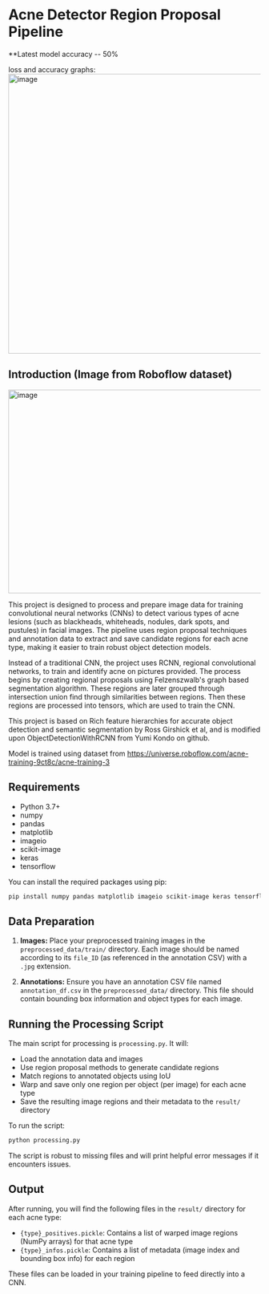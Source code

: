 # Acne Detector Region Proposal Pipeline
**Latest model accuracy -- 50%

loss and accuracy graphs:
<img width="1910" height="558" alt="image" src="https://github.com/user-attachments/assets/700ef095-7fb9-45eb-bd54-2ad9a00907af" />

## Introduction (Image from Roboflow dataset)
<img width="1067" height="406" alt="image" src="https://github.com/user-attachments/assets/70282dc5-3c31-4151-ba17-875673f15290" />

This project is designed to process and prepare image data for training convolutional neural networks (CNNs) to detect various types of acne lesions (such as blackheads, whiteheads, nodules, dark spots, and pustules) in facial images. The pipeline uses region proposal techniques and annotation data to extract and save candidate regions for each acne type, making it easier to train robust object detection models.

Instead of a traditional CNN, the project uses RCNN, regional convolutional networks, to train and identify acne on pictures provided. The process begins by creating regional proposals using Felzenszwalb's graph based segmentation algorithm. These regions are later grouped through intersection union find through similarities between regions. Then these regions are processed into tensors, which are used to train the CNN.

This project is based on Rich feature hierarchies for accurate object detection and semantic segmentation by Ross Girshick et al, and is modified upon ObjectDetectionWithRCNN from Yumi Kondo on github. 

Model is trained using dataset from https://universe.roboflow.com/acne-training-9ct8c/acne-training-3
## Requirements

- Python 3.7+
- numpy
- pandas
- matplotlib
- imageio
- scikit-image
- keras
- tensorflow

You can install the required packages using pip:

```bash
pip install numpy pandas matplotlib imageio scikit-image keras tensorflow
```

## Data Preparation

1. **Images:** Place your preprocessed training images in the `preprocessed_data/train/` directory. Each image should be named according to its `file_ID` (as referenced in the annotation CSV) with a `.jpg` extension.

2. **Annotations:** Ensure you have an annotation CSV file named `annotation_df.csv` in the `preprocessed_data/` directory. This file should contain bounding box information and object types for each image.

## Running the Processing Script

The main script for processing is `processing.py`. It will:
- Load the annotation data and images
- Use region proposal methods to generate candidate regions
- Match regions to annotated objects using IoU
- Warp and save only one region per object (per image) for each acne type
- Save the resulting image regions and their metadata to the `result/` directory

To run the script:

```bash
python processing.py
```

The script is robust to missing files and will print helpful error messages if it encounters issues.

## Output

After running, you will find the following files in the `result/` directory for each acne type:
- `{type}_positives.pickle`: Contains a list of warped image regions (NumPy arrays) for that acne type
- `{type}_infos.pickle`: Contains a list of metadata (image index and bounding box info) for each region

These files can be loaded in your training pipeline to feed directly into a CNN.


